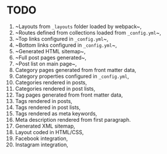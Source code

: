 # TODO

1. ~Layouts from `_layouts` folder loaded by webpack~,
1. ~Routes defined from collections loaded from `_config.yml`~,
1. ~Top links configured in `_config.yml`~,
1. ~Bottom links configured in `_config.yml`~,
1. ~Generated HTML sitemap~,
1. ~Full post pages generated~,
1. ~Post list on main page~,
1. Category pages generated from front matter data,
1. Category properties configured in `_config.yml`,
1. Categories rendered in posts,
1. Categories rendered in post lists,
1. Tag pages generated from front matter data,
1. Tags rendered in posts,
1. Tags rendered in post lists,
1. Tags rendered as meta keywords,
1. Meta description rendered from first paragraph.
1. Generated XML sitemap,
1. Layout coded in HTML/CSS,
1. Facebook integration,
1. Instagram integration,

